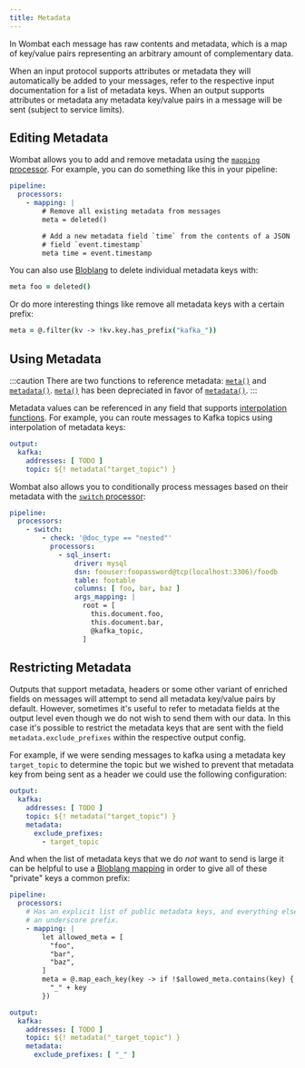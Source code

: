 ```yaml
---
title: Metadata
---
```


In Wombat each message has raw contents and metadata, which is a map of key/value pairs representing an arbitrary amount
of complementary data.

When an input protocol supports attributes or metadata they will automatically be added to your messages, refer to the
respective input documentation for a list of metadata keys. When an output supports attributes or metadata any metadata
key/value pairs in a message will be sent (subject to service limits).

## Editing Metadata

Wombat allows you to add and remove metadata using the [`mapping` processor][processors.mapping]. For example, you can
do something like this in your pipeline:

```yaml
pipeline:
  processors:
    - mapping: |
        # Remove all existing metadata from messages
        meta = deleted()

        # Add a new metadata field `time` from the contents of a JSON
        # field `event.timestamp`
        meta time = event.timestamp
```

You can also use [Bloblang][guides.bloblang] to delete individual metadata keys with:

```coffee
meta foo = deleted()
```

Or do more interesting things like remove all metadata keys with a certain prefix:

```coffee
meta = @.filter(kv -> !kv.key.has_prefix("kafka_"))
```

## Using Metadata

:::caution
There are two functions to reference metadata: [`meta()`][meta] and [`metadata()`][metadata]. [`meta()`][meta] has been
depreciated in favor of [`metadata()`][metadata].
:::

Metadata values can be referenced in any field that supports [interpolation functions][interpolation]. For example, you
can route messages to Kafka topics using interpolation of metadata keys:

```yaml
output:
  kafka:
    addresses: [ TODO ]
    topic: ${! metadata("target_topic") }
```

Wombat also allows you to conditionally process messages based on their metadata with the [
`switch` processor][processors.switch]:

```yaml
pipeline:
  processors:
    - switch:
        - check: '@doc_type == "nested"'
          processors:
            - sql_insert:
                driver: mysql
                dsn: foouser:foopassword@tcp(localhost:3306)/foodb
                table: footable
                columns: [ foo, bar, baz ]
                args_mapping: |
                  root = [
                    this.document.foo,
                    this.document.bar,
                    @kafka_topic,
                  ]
```

## Restricting Metadata

Outputs that support metadata, headers or some other variant of enriched fields on messages will attempt to send all
metadata key/value pairs by default. However, sometimes it's useful to refer to metadata fields at the output level even
though we do not wish to send them with our data. In this case it's possible to restrict the metadata keys that are sent
with the field `metadata.exclude_prefixes` within the respective output config.

For example, if we were sending messages to kafka using a metadata key `target_topic` to determine the topic but we
wished to prevent that metadata key from being sent as a header we could use the following configuration:

```yaml
output:
  kafka:
    addresses: [ TODO ]
    topic: ${! metadata("target_topic") }
    metadata:
      exclude_prefixes:
        - target_topic
```

And when the list of metadata keys that we do _not_ want to send is large it can be helpful to use
a [Bloblang mapping][guides.bloblang] in order to give all of these "private" keys a common prefix:

```yaml
pipeline:
  processors:
    # Has an explicit list of public metadata keys, and everything else is given
    # an underscore prefix.
    - mapping: |
        let allowed_meta = [
          "foo",
          "bar",
          "baz",
        ]
        meta = @.map_each_key(key -> if !$allowed_meta.contains(key) {
          "_" + key
        })

output:
  kafka:
    addresses: [ TODO ]
    topic: ${! metadata("_target_topic") }
    metadata:
      exclude_prefixes: [ "_" ]
```

[interpolation]: /docs/configuration/interpolation

[processors.switch]: /docs/components/processors/switch

[processors.mapping]: /docs/components/processors/mapping

[guides.bloblang]: /docs/guides/bloblang/about

[meta]: /docs/guides/bloblang/functions#meta

[metadata]: /docs/guides/bloblang/functions#metadata
